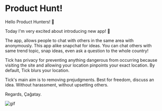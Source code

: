 # Product Hunt!

Hello Product Hunters! :clap:

Today I'm very excited about introducing new app! :rocket:

The app, allows people to chat with others in the same area with anonymously. This app alike snapchat for ideas. You can chat others with same trend topic, snap ideas, even ask a question to the whole country!

Tick has privacy for preventing anything dangerous from occurring because visiting the site and allowing your location pinpoints your exact location. By default, Tick blurs your location.

Tick's main aim is to removing prejudgments. Best for freedom, discuss an idea. Without harassment, without upsetting others.

Regards,
Çağatay.

![gif](https://media.giphy.com/media/3ov9k8d7RAUYlOtS6s/giphy.gif)
